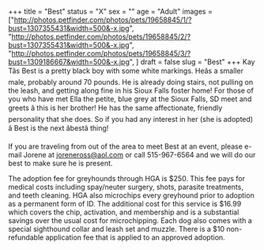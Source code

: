 +++
title = "Best"
status = "X"
sex = ""
age = "Adult"
images = ["http://photos.petfinder.com/photos/pets/19658845/1/?bust=1307355431&width=500&-x.jpg",
"http://photos.petfinder.com/photos/pets/19658845/2/?bust=1307355431&width=500&-x.jpg",
"http://photos.petfinder.com/photos/pets/19658845/3/?bust=1309186667&width=500&-x.jpg",
]
draft = false
slug = "Best"
+++
Kay Tâs Best is a pretty black boy with some white markings.  Heâs a smaller male, probably around 70 pounds.  He is already doing stairs, not pulling on the leash, and getting along fine in his Sioux Falls foster home!  For those of you who have met Ella the petite, blue grey at the Sioux Falls, SD meet and greets â this is her brother! He has the same affectionate, friendly personality that she does. So if you had any interest in her (she is adopted) â Best is the next âbestâ thing!


If you are traveling from out of the area to meet Best at an event, please e-mail Jorene at joreneross@aol.com or call 515-967-6564 and we will do our best to make sure he is present.

The adoption fee for greyhounds through HGA is $250. This fee pays for medical costs including spay/neuter surgery, shots, parasite treatments, and teeth cleaning. HGA also microchips every greyhound prior to adoption as a permanent form of ID. The additional cost for this service is $16.99 which covers the chip, activation, and membership and is a substantial savings over the usual cost for microchipping. Each dog also comes with a special sighthound collar and leash set and muzzle. There is a $10 non-refundable application fee that is applied to an approved adoption.

